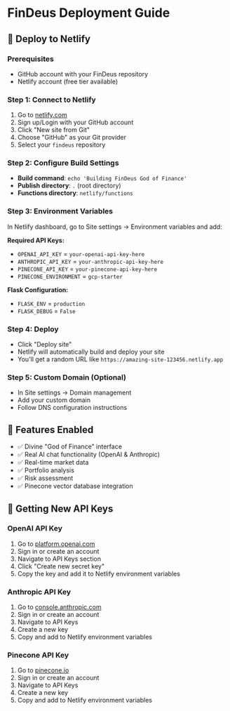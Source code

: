# FinDeus Deployment Guide

## 🚀 Deploy to Netlify

### Prerequisites
- GitHub account with your FinDeus repository
- Netlify account (free tier available)

### Step 1: Connect to Netlify
1. Go to [netlify.com](https://netlify.com)
2. Sign up/Login with your GitHub account
3. Click "New site from Git"
4. Choose "GitHub" as your Git provider
5. Select your `findeus` repository

### Step 2: Configure Build Settings
- **Build command**: `echo 'Building FinDeus God of Finance'`
- **Publish directory**: `.` (root directory)
- **Functions directory**: `netlify/functions`

### Step 3: Environment Variables
In Netlify dashboard, go to Site settings → Environment variables and add:

**Required API Keys:**
- `OPENAI_API_KEY` = `your-openai-api-key-here`
- `ANTHROPIC_API_KEY` = `your-anthropic-api-key-here`
- `PINECONE_API_KEY` = `your-pinecone-api-key-here`
- `PINECONE_ENVIRONMENT` = `gcp-starter`

**Flask Configuration:**
- `FLASK_ENV` = `production`
- `FLASK_DEBUG` = `False`

### Step 4: Deploy
- Click "Deploy site"
- Netlify will automatically build and deploy your site
- You'll get a random URL like `https://amazing-site-123456.netlify.app`

### Step 5: Custom Domain (Optional)
- In Site settings → Domain management
- Add your custom domain
- Follow DNS configuration instructions

## 🔧 Features Enabled
- ✅ Divine "God of Finance" interface
- ✅ Real AI chat functionality (OpenAI & Anthropic)
- ✅ Real-time market data
- ✅ Portfolio analysis
- ✅ Risk assessment
- ✅ Pinecone vector database integration

## 🔑 Getting New API Keys

### OpenAI API Key
1. Go to [platform.openai.com](https://platform.openai.com)
2. Sign in or create an account
3. Navigate to API Keys section
4. Click "Create new secret key"
5. Copy the key and add it to Netlify environment variables

### Anthropic API Key
1. Go to [console.anthropic.com](https://console.anthropic.com)
2. Sign in or create an account
3. Navigate to API Keys
4. Create a new key
5. Copy and add to Netlify environment variables

### Pinecone API Key
1. Go to [pinecone.io](https://pinecone.io)
2. Sign in or create an account
3. Navigate to API Keys
4. Create a new key
5. Copy and add to Netlify environment variables 